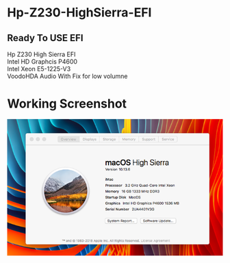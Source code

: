 # Hp-Z230-HighSierra-EFI
## Ready To USE EFI
Hp Z230 High Sierra EFI <br />
Intel HD Graphcis P4600 <br />
Intel Xeon E5-1225-V3 <br />
VoodoHDA Audio With Fix for low volumne <br />


# Working Screenshot
![alt text](hpz230.png)
